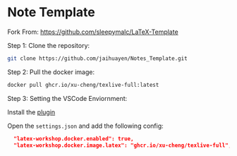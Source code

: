# Note Template

Fork From: https://github.com/sleepymalc/LaTeX-Template

Step 1: Clone the repository:

```bash
git clone https://github.com/jaihuayen/Notes_Template.git
```

Step 2: Pull the docker image:

```bash
docker pull ghcr.io/xu-cheng/texlive-full:latest
```

Step 3: Setting the VSCode Enviornment:

Install the [plugin](https://marketplace.visualstudio.com/items?itemName=James-Yu.latex-workshop)

Open the `settings.json` and add the following config:

```json
  "latex-workshop.docker.enabled": true,
  "latex-workshop.docker.image.latex": "ghcr.io/xu-cheng/texlive-full",
```
